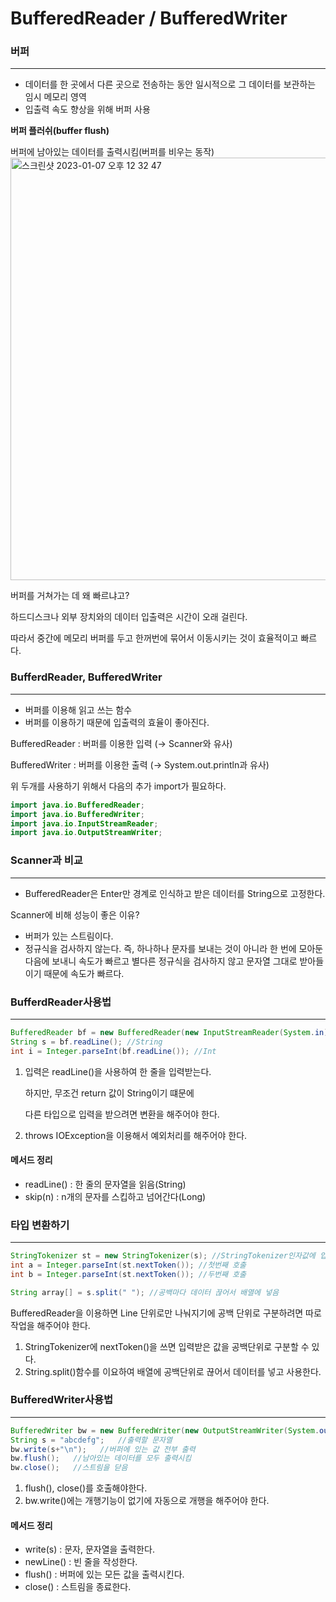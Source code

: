# BufferedReader / BufferedWriter

### 버퍼

---

- 데이터를 한 곳에서 다른 곳으로 전송하는 동안 일시적으로 그 데이터를 보관하는 임시 메모리 영역
- 입출력 속도 향상을 위해 버퍼 사용

**버퍼 플러쉬(buffer flush)**

버퍼에 남아있는 데이터를 출력시킴(버퍼를 비우는 동작)
<img width="676" alt="스크린샷 2023-01-07 오후 12 32 47" src="https://user-images.githubusercontent.com/88534959/211129431-b0b8ef93-5aca-4d30-a2ca-86d4ba876afa.png">

버퍼를 거쳐가는 데 왜 빠르냐고?

하드디스크나 외부 장치와의 데이터 입출력은 시간이 오래 걸린다.

따라서 중간에 메모리 버퍼를 두고 한꺼번에 묶어서 이동시키는 것이 효율적이고 빠르다.

### BufferdReader, BufferedWriter

---

- 버퍼를 이용해 읽고 쓰는 함수
- 버퍼를 이용하기 때문에 입출력의 효율이 좋아진다.

BufferedReader : 버퍼를 이용한 입력 (→ Scanner와 유사)

BufferedWriter : 버퍼를 이용한 출력 (→ System.out.println과 유사)

위 두개를 사용하기 위해서 다음의 추가 import가 필요하다.

```java
import java.io.BufferedReader;
import java.io.BufferedWriter;
import java.io.InputStreamReader;
import java.io.OutputStreamWriter;
```

### Scanner과 비교

---

* BufferedReader은 Enter만 경계로 인식하고 받은 데이터를 String으로 고정한다.

Scanner에 비해 성능이 좋은 이유?
* 버퍼가 있는 스트림이다.
* 정규식을 검사하지 않는다.
즉, 하나하나 문자를 보내는 것이 아니라 한 번에 모아둔 다음에 보내니 속도가 빠르고 별다른 정규식을 검사하지 않고 문자열 그대로 받아들이기 때문에 속도가 빠르다.


### BufferdReader사용법

---

```java
BufferedReader bf = new BufferedReader(new InputStreamReader(System.in)); //선언
String s = bf.readLine(); //String
int i = Integer.parseInt(bf.readLine()); //Int
```

1. 입력은 readLine()을 사용하여 한 줄을 입력받는다.
    
    하지만, 무조건 return 값이 String이기 떄문에
    
    다른 타입으로 입력을 받으려면  변환을 해주어야 한다.
    
2. throws IOException을 이용해서 예외처리를 해주어야 한다.

#### 메서드 정리
* readLine() : 한 줄의 문자열을 읽음(String)
* skip(n) : n개의 문자를 스킵하고 넘어간다(Long)

### 타입 변환하기

---

```java
StringTokenizer st = new StringTokenizer(s); //StringTokenizer인자값에 입력 문자열 넣음
int a = Integer.parseInt(st.nextToken()); //첫번째 호출
int b = Integer.parseInt(st.nextToken()); //두번째 호출

String array[] = s.split(" "); //공백마다 데이터 끊어서 배열에 넣음
```

BufferedReader을 이용하면 Line 단위로만 나눠지기에 공백 단위로 구분하려면 따로 작업을 해주어야 한다.

1. StringTokenizer에 nextToken()을 쓰면 입력받은 값을 공백단위로 구분할 수 있다.
2. String.split()함수를 이요하여 배열에 공백단위로 끊어서 데이터를 넣고 사용한다.

### BufferedWriter사용법

---

```java
BufferedWriter bw = new BufferedWriter(new OutputStreamWriter(System.out));   //할당된 버퍼에 값 넣어주기
String s = "abcdefg";   //출력할 문자열
bw.write(s+"\n");   //버퍼에 있는 값 전부 출력
bw.flush();   //남아있는 데이터를 모두 출력시킴
bw.close();   //스트림을 닫음
```

1. flush(), close()를 호출해야한다.
2. bw.write()에는 개행기능이 없기에 자동으로 개행을 해주어야 한다.


#### 메서드 정리
* write(s) : 문자, 문자열을 출력한다.
* newLine() : 빈 줄을 작성한다.
* flush() : 버퍼에 있는 모든 값을 출력시킨다.
* close() : 스트림을 종료한다.
